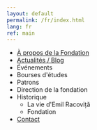```yaml
---
layout: default
permalink: /fr/index.html
lang: fr
ref: main
---
```


* [À propos de la Fondation](/en/about)
* [Actualités / Blog](/fr/news)
* Événements
* Bourses d'études
* Patrons
* Direction de la fondation
* Historique
     * La vie d'Emil Racoviță
     * Fondation
* [Contact](/contact)
